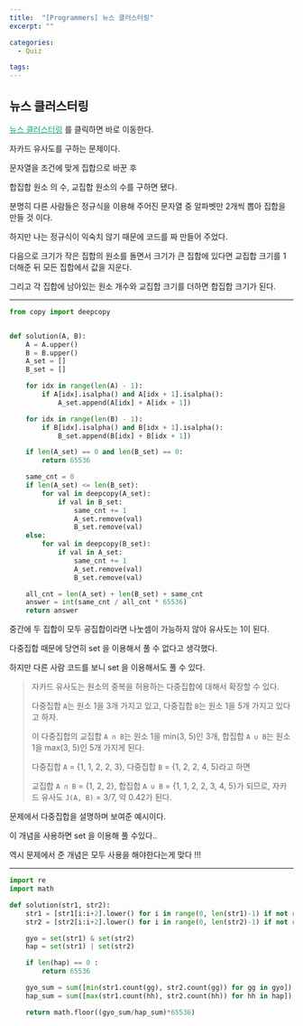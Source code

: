 ```yaml
---
title:  "[Programmers] 뉴스 클러스터링"
excerpt: ""

categories:
  - Quiz

tags:
---
```


## 뉴스 클러스터링

<a href="https://programmers.co.kr/learn/courses/30/lessons/17677" style="color:#0FA678" target="_blank">뉴스 클러스터링</a> 를 클릭하면 바로 이동한다.

자카드 유사도를 구하는 문제이다.

문자열을 조건에 맞게 집합으로 바꾼 후

합집합 원소 의 수, 교집합 원소의 수를 구하면 됐다.

분명히 다른 사람들은 정규식을 이용해 주어진 문자열 중 알파벳만 2개씩 뽑아 집합을 만들 것 이다.

하지만 나는 정규식이 익숙치 않기 때문에 코드를 짜 만들어 주었다.

다음으로 크기가 작은 집합의 원소를 돌면서 크기가 큰 집합에 있다면 교집합 크기를 1 더해준 뒤 모든 집합에서 값을 지운다.

그리고 각 집합에 남아있는 원소 개수와 교집합 크기를 더하면 합집합 크기가 된다.

---

```python
from copy import deepcopy


def solution(A, B):
	A = A.upper()
	B = B.upper()
	A_set = []
	B_set = []

	for idx in range(len(A) - 1):
		if A[idx].isalpha() and A[idx + 1].isalpha():
			A_set.append(A[idx] + A[idx + 1])

	for idx in range(len(B) - 1):
		if B[idx].isalpha() and B[idx + 1].isalpha():
			B_set.append(B[idx] + B[idx + 1])

	if len(A_set) == 0 and len(B_set) == 0:
		return 65536

	same_cnt = 0
	if len(A_set) <= len(B_set):
		for val in deepcopy(A_set):
			if val in B_set:
				same_cnt += 1
				A_set.remove(val)
				B_set.remove(val)
	else:
		for val in deepcopy(B_set):
			if val in A_set:
				same_cnt += 1
				A_set.remove(val)
				B_set.remove(val)

	all_cnt = len(A_set) + len(B_set) + same_cnt
	answer = int(same_cnt / all_cnt * 65536)
	return answer
```

중간에 두 집합이 모두 공집합이라면 나눗셈이 가능하지 않아 유사도는 1이 된다.

다중집합 때문에 당연히 set 을 이용해서 풀 수 없다고 생각했다.

하지만 다른 사람 코드를 보니 set 을 이용해서도 풀 수 있다.

> 자카드 유사도는 원소의 중복을 허용하는 다중집합에 대해서 확장할 수 있다.
>
> 다중집합 `A`는 원소 1을 3개 가지고 있고, 다중집합 `B`는 원소 1을 5개 가지고 있다고 하자.
>
> 이 다중집합의 교집합 `A ∩ B`는 원소 1을 min(3, 5)인 3개, 합집합 `A ∪ B`는 원소 1을 max(3, 5)인 5개 가지게 된다.
>
> 다중집합 `A` = {1, 1, 2, 2, 3}, 다중집합 `B` = {1, 2, 2, 4, 5}라고 하면
>
> 교집합 `A ∩ B` = {1, 2, 2}, 합집합 `A ∪ B` = {1, 1, 2, 2, 3, 4, 5}가 되므로, 자카드 유사도 `J(A, B)` = 3/7, 약 0.42가 된다.

문제에서 다중집합을 설명하며 보여준 예시이다.

이 개념을 사용하면 set 을 이용해 풀 수있다..

역시 문제에서 준 개념은 모두 사용을 해야한다는게 맞다 !!!

---

```python
import re
import math

def solution(str1, str2):
    str1 = [str1[i:i+2].lower() for i in range(0, len(str1)-1) if not re.findall('[^a-zA-Z]+', str1[i:i+2])]
    str2 = [str2[i:i+2].lower() for i in range(0, len(str2)-1) if not re.findall('[^a-zA-Z]+', str2[i:i+2])]

    gyo = set(str1) & set(str2)
    hap = set(str1) | set(str2)

    if len(hap) == 0 :
        return 65536

    gyo_sum = sum([min(str1.count(gg), str2.count(gg)) for gg in gyo])
    hap_sum = sum([max(str1.count(hh), str2.count(hh)) for hh in hap])

    return math.floor((gyo_sum/hap_sum)*65536)
```

